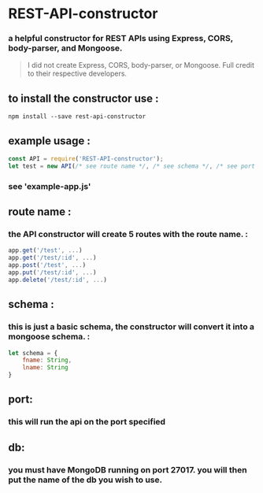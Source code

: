 # REST-API-constructor
### a helpful constructor for REST APIs using Express, CORS, body-parser, and Mongoose.
> I did not create Express, CORS, body-parser, or Mongoose. Full credit to their respective developers.

## to install the constructor use :
```
npm install --save rest-api-constructor
```

## example usage :
```js
const API = require('REST-API-constructor');
let test = new API(/* see route name */, /* see schema */, /* see port */, /* see db */);
```
### see 'example-app.js'

## route name :
### the API constructor will create 5 routes with the route name. :
```js
app.get('/test', ...)
app.get('/test/:id', ...)
app.post('/test', ...)
app.put('/test/:id', ...)
app.delete('/test/:id', ...)
```

## schema :
### this is just a basic schema, the constructor will convert it into a mongoose schema. :
```js
let schema = {
	fname: String,
	lname: String
}
```

## port:
### this will run the api on the port specified

## db:
### you must have MongoDB running on port 27017. you will then put the name of the db you wish to use.